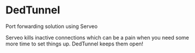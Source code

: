 # DedTunnel
Port forwarding solution using Serveo

Serveo kills inactive connections which can be a pain when you need some more time to set things up.  DedTunnel keeps them open!
